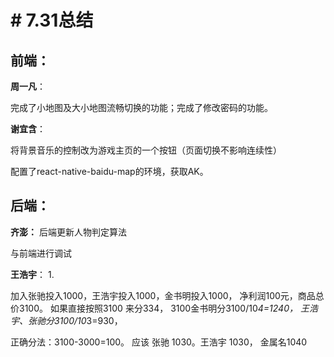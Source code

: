 # # 7.31总结

## 前端：
**周一凡**：

完成了小地图及大小地图流畅切换的功能；完成了修改密码的功能。

**谢宜含**：

将背景音乐的控制改为游戏主页的一个按钮（页面切换不影响连续性）

配置了react-native-baidu-map的环境，获取AK。

## 后端：
**齐澎：**
后端更新人物判定算法

与前端进行调试

**王浩宇**：
1.


加入张驰投入1000，王浩宇投入1000，金书明投入1000， 净利润100元，商品总价3100。 如果直接按照3100 来分334， 3100金书明分3100/10*4=1240， 王浩宇、张驰分3100/10*3=930，

正确分法：3100-3000=100。 应该 张驰 1030。王浩宇 1030， 金属名1040

